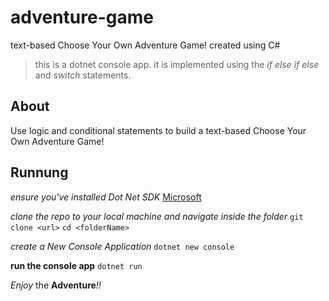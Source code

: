 # adventure-game

text-based Choose Your Own Adventure Game! created using C#
> this is a dotnet console app.
> it is implemented using the _if_ _else if_ _else_ and _switch_ statements.

## About
Use logic and conditional statements to build a text-based Choose Your Own Adventure Game!

## Runnung
_ensure you've installed Dot Net SDK_
[Microsoft](https://dotnet.microsoft.com/download)

_clone the repo to your local machine and navigate inside the folder_
`git clone <url>`
`cd <folderName>`

_create a New Console Application_
`dotnet new console`

**run the console app**
`dotnet run`

*Enjoy* the **Adventure**_!!_


